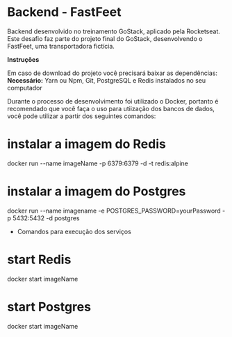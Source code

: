 # Backend - FastFeet

Backend desenvolvido no treinamento GoStack, aplicado pela Rocketseat. Este desafio faz parte do projeto final do GoStack, desenvolvendo o FastFeet, uma transportadora fictícia.

**Instruções**

Em caso de download do projeto você precisará baixar as dependências:
**Necessário:** Yarn ou Npm, Git, PostgreSQL e Redis instalados no seu computador

Durante o processo de desenvolvimento foi utilizado o Docker, portanto é recomendado que você faça o uso para utiização dos bancos de dados, você pode utilizar a partir dos seguintes comandos:

# instalar a imagem do Redis 
docker run --name imageName -p 6379:6379 -d -t redis:alpine

# instalar a imagem do Postgres
docker run --name imagename -e POSTGRES_PASSWORD=yourPassword -p 5432:5432 -d postgres

- Comandos para execução dos serviços

# start Redis
docker start imageName

# start Postgres
docker start imageName

